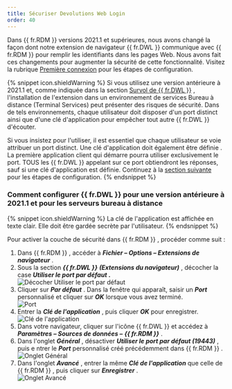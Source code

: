 ```yaml
---
title: Sécuriser Devolutions Web Login
order: 40
---
```

Dans {{ fr.RDM }} versions 2021.1 et supérieures, nous avons changé la façon dont notre extension de navigateur {{ fr.DWL }} communique avec {{ fr.RDM }} pour remplir les identifiants dans les pages Web. Nous avons fait ces changements pour augmenter la sécurité de cette fonctionnalité. Visitez la rubrique [Première connexion](/fr/rdm/windows/dwl/first-login-devolutions-web-login/) pour les étapes de configuration. 

{% snippet icon.shieldWarning %} 
Si vous utilisez une version antérieure à 2021.1 et, comme indiquée dans la section [Survol de {{ fr.DWL }}](/fr/rdm/windows/dwl/overview/) , l&apos;installation de l&apos;extension dans un environnement de services Bureau à distance (Terminal Services) peut présenter des risques de sécurité. Dans de tels environnements, chaque utilisateur doit disposer d&apos;un port distinct ainsi que d&apos;une clé d&apos;application pour empêcher tout autre {{ fr.DWL }} d&apos;écouter.  

Si vous insistez pour l&apos;utiliser, il est essentiel que chaque utilisateur se voie attribuer un port distinct. Une clé d&apos;application doit également être définie . La première application client qui démarre pourra utiliser exclusivement le port. TOUS les {{ fr.DWL }} appelant sur ce port obtiendront les réponses, sauf si une clé d&apos;application est définie. Continuez à la [section suivante](#comment-configurer--frdwl--pour-une-version-antérieure-à-20211-et-pour-les-serveurs-bureau-à-distance) pour les étapes de configuration. 
{% endsnippet %}
 
### Comment configurer {{ fr.DWL }} pour une version antérieure à 2021.1 et pour les serveurs bureau à distance 

{% snippet icon.shieldWarning %} 
La clé de l&apos;application est affichée en texte clair. Elle doit être gardée secrète par l&apos;utilisateur. 
{% endsnippet %}
 
Pour activer la couche de sécurité dans {{ fr.RDM }} , procéder comme suit :  

1. Dans {{ fr.RDM }} , accéder à ***Fichier – Options – Extensions de navigateur*** . 
1. Sous la section ***{{ fr.DWL }}*** ***(Extensions du navigateur)*** , décocher la case ***Utiliser le port par défaut*** ***.***  
![Décocher Utiliser le port par défaut](/img/fr/rdm/windows/Dwl2000.png) 
1. Cliquer sur ***Par défaut*** . Dans la fenêtre qui apparaît, saisir un ***Port*** personnalisé et cliquer sur ***OK*** lorsque vous avez terminé.  
![Port](/img/fr/rdm/windows/Dwl4049.png) 
1. Entrer la ***Clé de l&apos;application*** , puis cliquer &#32; ***OK*** pour enregistrer.  
![Clé de l'application](/img/fr/rdm/windows/Dwl4032.png) 
1. Dans votre navigateur, cliquer sur l&apos;icône {{ fr.DWL }} et accédez à ***Paramètres – Sources de données –*** ***{{ fr.RDM }}*** . 
1. Dans l&apos;onglet ***Général*** , désactiver ***Utiliser le port par défaut (19443)*** , puis e ntrer le ***Port*** personnalisé créé précédemment dans {{ fr.RDM }} .  
![Onglet Général](/img/fr/rdm/windows/Dwl4043.png) 
1. Dans l&apos;onglet ***Avancé*** , entrer la même ***Clé de l&apos;application*** que celle de {{ fr.RDM }} , puis cliquer sur ***Enregistrer*** .  
![Onglet Avancé](/img/fr/rdm/windows/Dwl4033.png) 



